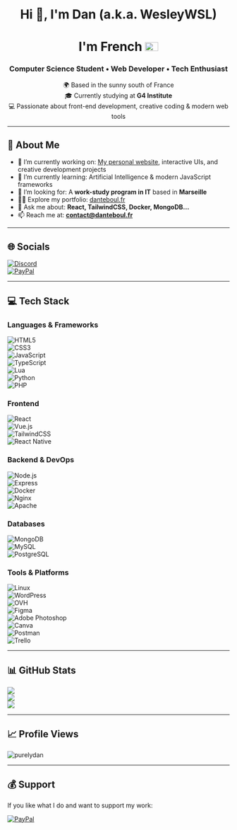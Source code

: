 <h1 align="center">Hi 👋, I'm Dan (a.k.a. WesleyWSL)</h1>
<h1 align="center">I'm French <img src="https://upload.wikimedia.org/wikipedia/en/c/c3/Flag_of_France.svg" width="30" height="20" alt="French Flag" /></h1>

<h3 align="center">Computer Science Student • Web Developer • Tech Enthusiast</h3>

<p align="center">
🌍 Based in the sunny south of France<br>
🎓 Currently studying at <strong>G4 Institute</strong><br>
💻 Passionate about front-end development, creative coding & modern web tools
</p>

---

## 🚀 About Me

- 🔭 I’m currently working on: [My personal website](https://danteboul.fr), interactive UIs, and creative development projects  
- 🌱 I’m currently learning: Artificial Intelligence & modern JavaScript frameworks  
- 🤝 I’m looking for: A **work-study program in IT** based in **Marseille**  
- 👨‍💻 Explore my portfolio: [danteboul.fr](https://danteboul.fr)  
- 💬 Ask me about: **React, TailwindCSS, Docker, MongoDB...**  
- 📫 Reach me at: **contact@danteboul.fr**

---

## 🌐 Socials

[![Discord](https://img.shields.io/badge/Discord-%237289DA.svg?logo=discord&logoColor=white)](https://discord.gg/UkrainianCat.)  
[![PayPal](https://img.shields.io/badge/PayPal-00457C?style=for-the-badge&logo=paypal&logoColor=white)](https://paypal.me/WesleyDEV)

---

## 💻 Tech Stack

### Languages & Frameworks  
![HTML5](https://img.shields.io/badge/html5-%23E34F26.svg?style=for-the-badge&logo=html5&logoColor=white)  
![CSS3](https://img.shields.io/badge/css3-%231572B6.svg?style=for-the-badge&logo=css3&logoColor=white)  
![JavaScript](https://img.shields.io/badge/javascript-%23323330.svg?style=for-the-badge&logo=javascript&logoColor=%23F7DF1E)  
![TypeScript](https://img.shields.io/badge/typescript-%23007ACC.svg?style=for-the-badge&logo=typescript&logoColor=white)  
![Lua](https://img.shields.io/badge/lua-%232C2D72.svg?style=for-the-badge&logo=lua&logoColor=white)  
![Python](https://img.shields.io/badge/python-3670A0?style=for-the-badge&logo=python&logoColor=ffdd54)  
![PHP](https://img.shields.io/badge/php-%23777BB4.svg?style=for-the-badge&logo=php&logoColor=white)  

### Frontend  
![React](https://img.shields.io/badge/react-%2320232a.svg?style=for-the-badge&logo=react&logoColor=%2361DAFB)  
![Vue.js](https://img.shields.io/badge/vuejs-%2335495e.svg?style=for-the-badge&logo=vue.js&logoColor=%234FC08D)  
![TailwindCSS](https://img.shields.io/badge/tailwindcss-%2338B2AC.svg?style=for-the-badge&logo=tailwind-css&logoColor=white)  
![React Native](https://img.shields.io/badge/react--native-%2320232a.svg?style=for-the-badge&logo=react&logoColor=%2361DAFB)  

### Backend & DevOps  
![Node.js](https://img.shields.io/badge/node.js-%2343853D.svg?style=for-the-badge&logo=node.js&logoColor=white)  
![Express](https://img.shields.io/badge/express.js-%23404d59.svg?style=for-the-badge&logo=express&logoColor=white)  
![Docker](https://img.shields.io/badge/docker-%230db7ed.svg?style=for-the-badge&logo=docker&logoColor=white)  
![Nginx](https://img.shields.io/badge/nginx-%23009639.svg?style=for-the-badge&logo=nginx&logoColor=white)  
![Apache](https://img.shields.io/badge/apache-%23D42029.svg?style=for-the-badge&logo=apache&logoColor=white)  

### Databases  
![MongoDB](https://img.shields.io/badge/MongoDB-%234ea94b.svg?style=for-the-badge&logo=mongodb&logoColor=white)  
![MySQL](https://img.shields.io/badge/mysql-4479A1.svg?style=for-the-badge&logo=mysql&logoColor=white)  
![PostgreSQL](https://img.shields.io/badge/postgresql-%23316192.svg?style=for-the-badge&logo=postgresql&logoColor=white)  

### Tools & Platforms  
![Linux](https://img.shields.io/badge/linux-%23FCC624.svg?style=for-the-badge&logo=linux&logoColor=black)  
![WordPress](https://img.shields.io/badge/WordPress-%23117AC9.svg?style=for-the-badge&logo=WordPress&logoColor=white)  
![OVH](https://img.shields.io/badge/ovh-%23123F6D.svg?style=for-the-badge&logo=ovh&logoColor=#123F6D)  
![Figma](https://img.shields.io/badge/figma-%23F24E1E.svg?style=for-the-badge&logo=figma&logoColor=white)  
![Adobe Photoshop](https://img.shields.io/badge/adobe%20photoshop-%2331A8FF.svg?style=for-the-badge&logo=adobe%20photoshop&logoColor=white)  
![Canva](https://img.shields.io/badge/Canva-%2300C4CC.svg?style=for-the-badge&logo=Canva&logoColor=white)  
![Postman](https://img.shields.io/badge/Postman-FF6C37?style=for-the-badge&logo=postman&logoColor=white)  
![Trello](https://img.shields.io/badge/Trello-%23026AA7.svg?style=for-the-badge&logo=Trello&logoColor=white)  

---

## 📊 GitHub Stats

![](https://github-readme-stats.vercel.app/api?username=PurelyDan&theme=dark&hide_border=false&include_all_commits=true&count_private=true)<br/>
![](https://github-readme-streak-stats.herokuapp.com/?user=PurelyDan&theme=dark&hide_border=false)<br/>
![](https://github-readme-stats.vercel.app/api/top-langs/?username=PurelyDan&theme=dark&hide_border=false&layout=compact)

---

## 📈 Profile Views

<p align="left"> <img src="https://komarev.com/ghpvc/?username=purelydan&label=Profile%20views&color=0e75b6&style=flat" alt="purelydan" /> </p>  

---

## 💰 Support

If you like what I do and want to support my work:

[![PayPal](https://img.shields.io/badge/PayPal-00457C?style=for-the-badge&logo=paypal&logoColor=white)](https://paypal.me/WesleyDEV)
